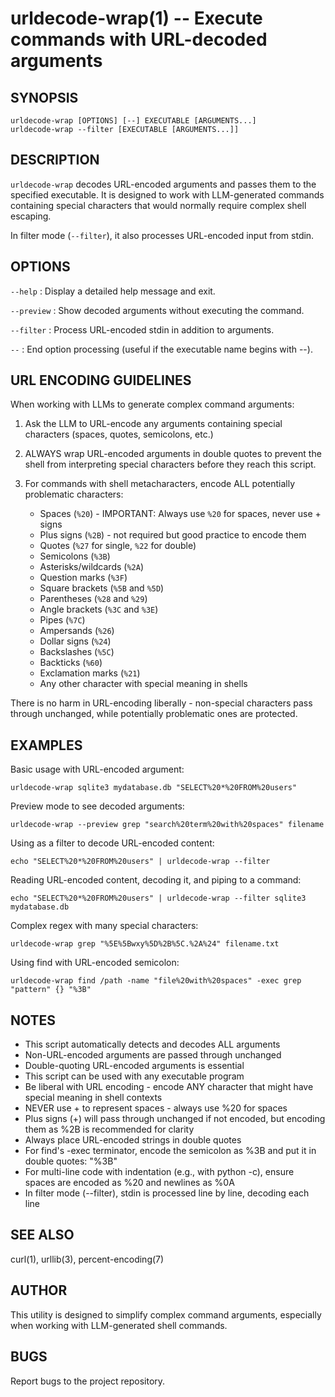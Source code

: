 # urldecode-wrap(1) -- Execute commands with URL-decoded arguments

## SYNOPSIS

`urldecode-wrap [OPTIONS] [--] EXECUTABLE [ARGUMENTS...]`  
`urldecode-wrap --filter [EXECUTABLE [ARGUMENTS...]]`

## DESCRIPTION

`urldecode-wrap` decodes URL-encoded arguments and passes them to the specified executable. It is designed to work with LLM-generated commands containing special characters that would normally require complex shell escaping.

In filter mode (`--filter`), it also processes URL-encoded input from stdin.

## OPTIONS

`--help`
: Display a detailed help message and exit.

`--preview`
: Show decoded arguments without executing the command.

`--filter`
: Process URL-encoded stdin in addition to arguments.

`--`
: End option processing (useful if the executable name begins with --).

## URL ENCODING GUIDELINES

When working with LLMs to generate complex command arguments:

1. Ask the LLM to URL-encode any arguments containing special characters (spaces, quotes, semicolons, etc.)

2. ALWAYS wrap URL-encoded arguments in double quotes to prevent the shell from interpreting special characters before they reach this script.

3. For commands with shell metacharacters, encode ALL potentially problematic characters:
   - Spaces (`%20`) - IMPORTANT: Always use `%20` for spaces, never use + signs
   - Plus signs (`%2B`) - not required but good practice to encode them
   - Quotes (`%27` for single, `%22` for double)
   - Semicolons (`%3B`)
   - Asterisks/wildcards (`%2A`)
   - Question marks (`%3F`)
   - Square brackets (`%5B` and `%5D`)
   - Parentheses (`%28` and `%29`)
   - Angle brackets (`%3C` and `%3E`)
   - Pipes (`%7C`)
   - Ampersands (`%26`)
   - Dollar signs (`%24`)
   - Backslashes (`%5C`)
   - Backticks (`%60`)
   - Exclamation marks (`%21`)
   - Any other character with special meaning in shells

There is no harm in URL-encoding liberally - non-special characters pass through unchanged, while potentially problematic ones are protected.

## EXAMPLES

Basic usage with URL-encoded argument:
```
urldecode-wrap sqlite3 mydatabase.db "SELECT%20*%20FROM%20users"
```

Preview mode to see decoded arguments:
```
urldecode-wrap --preview grep "search%20term%20with%20spaces" filename
```

Using as a filter to decode URL-encoded content:
```
echo "SELECT%20*%20FROM%20users" | urldecode-wrap --filter
```

Reading URL-encoded content, decoding it, and piping to a command:
```
echo "SELECT%20*%20FROM%20users" | urldecode-wrap --filter sqlite3 mydatabase.db
```

Complex regex with many special characters:
```
urldecode-wrap grep "%5E%5Bwxy%5D%2B%5C.%2A%24" filename.txt
```

Using find with URL-encoded semicolon:
```
urldecode-wrap find /path -name "file%20with%20spaces" -exec grep "pattern" {} "%3B"
```

## NOTES

- This script automatically detects and decodes ALL arguments
- Non-URL-encoded arguments are passed through unchanged
- Double-quoting URL-encoded arguments is essential
- This script can be used with any executable program
- Be liberal with URL encoding - encode ANY character that might have special meaning in shell contexts
- NEVER use + to represent spaces - always use %20 for spaces
- Plus signs (+) will pass through unchanged if not encoded, but encoding them as %2B is recommended for clarity
- Always place URL-encoded strings in double quotes
- For find's -exec terminator, encode the semicolon as %3B and put it in double quotes: "%3B"
- For multi-line code with indentation (e.g., with python -c), ensure spaces are encoded as %20 and newlines as %0A
- In filter mode (--filter), stdin is processed line by line, decoding each line

## SEE ALSO

curl(1), urllib(3), percent-encoding(7)

## AUTHOR

This utility is designed to simplify complex command arguments, especially when working with LLM-generated shell commands.

## BUGS

Report bugs to the project repository.
